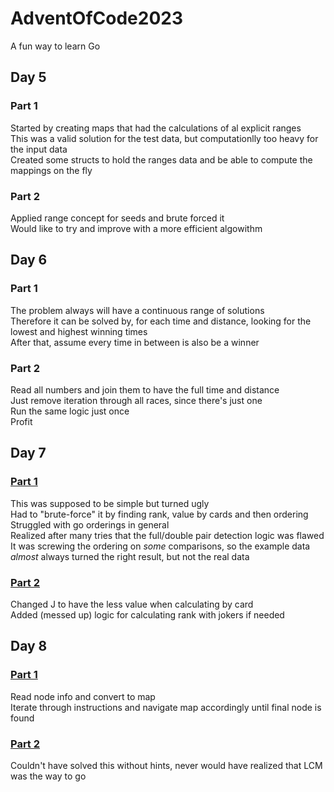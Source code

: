 # AdventOfCode2023
A fun way to learn Go


## Day 5
### Part 1
Started by creating maps that had the calculations of al explicit ranges  
This was a valid solution for the test data, but computationlly too heavy for the input data  
Created some structs to hold the ranges data and be able to compute the mappings on the fly  
### Part 2
Applied range concept for seeds and brute forced it  
Would like to try and improve with a more efficient algowithm  
## Day 6
### Part 1
The problem always will have a continuous range of solutions  
Therefore it can be solved by, for each time and distance, looking for the lowest and highest winning times  
After that, assume every time in between is also be a winner  
### Part 2
Read all numbers and join them to have the full time and distance  
Just remove iteration through all races, since there's just one  
Run the same logic just once  
Profit  
## Day 7
### [Part 1](Day7/Part1/day7_1.go)
This was supposed to be simple but turned ugly  
Had to "brute-force" it by finding rank, value by cards and then ordering  
Struggled with go orderings in general  
Realized after many tries that the full/double pair detection logic was flawed  
It was screwing the ordering on *some* comparisons, so the example data *almost* always turned the right result, but not the real data  
### [Part 2](Day7/Part2/day7_2.go)
Changed J to have the less value when calculating by card  
Added (messed up) logic for calculating rank with jokers if needed  
## Day 8
### [Part 1](Day8/Part1/day8_1.go)
Read node info and convert to map  
Iterate through instructions and navigate map accordingly until final node is found  
### [Part 2](Day8/Part2/day8_2.go)
Couldn't have solved this without hints, never would have realized that LCM was the way to go  
